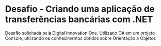 # Desafio - Criando uma aplicação de transferências bancárias com .NET

Desafio solicitada pela Digital Innovation One.
Utilizado C# em um projeto Console, utilizando os conhecimentos obtidos sobre Orientação a Objetos
